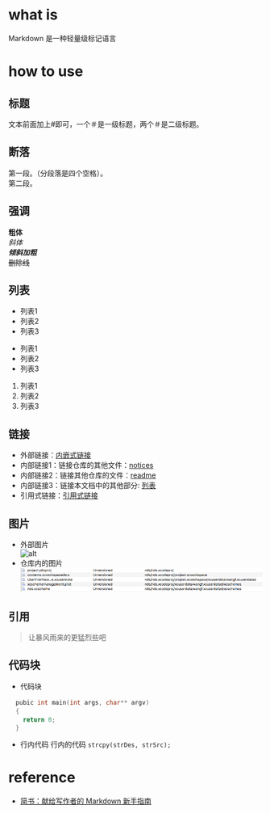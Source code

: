 # what is
Markdown 是一种轻量级标记语言 
# how to use 
## 标题 
文本前面加上#即可，一个＃是一级标题，两个＃是二级标题。
## 断落 
第一段。（分段落是四个空格）。    
第二段。
## 强调 
**粗体**    
*斜体*    
***倾斜加粗***    
~~删除线~~
## 列表 
* 列表1
* 列表2
* 列表3
- 列表1
- 列表2
- 列表3
1. 列表1    
2. 列表2    
3. 列表3

## 链接 
- 外部链接：[内嵌式链接](https://www.baidu.com)
- 内部链接1：链接仓库的其他文件：[notices](notices.txt)
- 内部链接2：链接其他仓库的文件：[readme](https://github.com/havenow/hello-world/blob/master/README.md)
- 内部链接3：链接本文档中的其他部分: [列表](README.md#断落)
- 引用式链接：[引用式链接]

## 图片 
- 外部图片    
![alt](http://upload-images.jianshu.io/upload_images/259-0ad0d0bfc1c608b6.jpg?imageMogr2/auto-orient/strip%7CimageView2/2/w/1240)    
- 仓库内的图片
![alt](ios工程属性文件.png)

## 引用
> 让暴风雨来的更猛烈些吧

## 代码块 
- 代码块
```c++
  pubic int main(int args, char** argv)
  {
    return 0;
  }
```
- 行内代码 
行内的代码 `strcpy(strDes, strSrc);`

# reference
- [简书：献给写作者的 Markdown 新手指南](http://www.jianshu.com/p/q81RER)

<!-- 下面是本文用到的链接 -->
[引用式链接]: https://www.baidu.com
